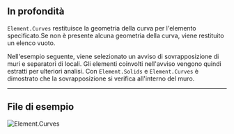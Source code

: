 ## In profondità
`Element.Curves` restituisce la geometria della curva per l'elemento specificato.Se non è presente alcuna geometria della curva, viene restituito un elenco vuoto.

Nell'esempio seguente, viene selezionato un avviso di sovrapposizione di muri e separatori di locali. Gli elementi coinvolti nell'avviso vengono quindi estratti per ulteriori analisi. Con `Element.Solids` e `Element.Curves` è dimostrato che la sovrapposizione si verifica all'interno del muro.

___
## File di esempio

![Element.Curves](./Revit.Elements.Element.Curves_img.jpg)
